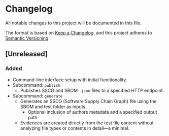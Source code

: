 # Changelog

All notable changes to this project will be documented in this file.

The format is based on [Keep a Changelog](https://keepachangelog.com/en/1.1.0/),
 and this project adheres to [Semantic Versioning](https://semver.org).

## [Unreleased]

### Added

- Command-line interface setup with initial functionality.
- Subcommand: `publish`
  - Publishes SSCG and SBOM `.json` files to a specified HTTP endpoint.
- Subcommand: `generate`
  - Generates an SSCG (Software Supply Chain Graph) file using the SBOM and test folder as inputs.
    - Optional inclusion of authors metadata and a specified output path.
  - Evidences are created directly from the test file content without analyzing file types or contents in detail—a minimal.

